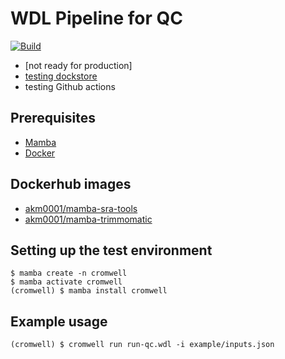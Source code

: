 # WDL Pipeline for QC

[![Build](https://github.com/maurya-anand/wdl-qc/actions/workflows/publish.yml/badge.svg)](https://github.com/maurya-anand/wdl-qc/actions/workflows/publish.yml)

- [not ready for production]
- [testing dockstore](https://dockstore.org/workflows/github.com/maurya-anand/wdl-qc:feat-wdl-imports)
- testing Github actions

## Prerequisites

- [Mamba](https://mamba.readthedocs.io/en/latest/index.html)
- [Docker](https://www.docker.com/)

## Dockerhub images

- [akm0001/mamba-sra-tools](https://hub.docker.com/r/akm0001/mamba-sra-tools)
- [akm0001/mamba-trimmomatic](https://hub.docker.com/r/akm0001/mamba-trimmomatic)

## Setting up the test environment

```{bash}
$ mamba create -n cromwell
$ mamba activate cromwell
(cromwell) $ mamba install cromwell
```

## Example usage

```{bash}
(cromwell) $ cromwell run run-qc.wdl -i example/inputs.json
```
